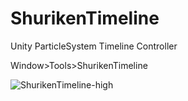 # ShurikenTimeline
Unity ParticleSystem Timeline Controller

Window>Tools>ShurikenTimeline

![ShurikenTimeline-high](https://user-images.githubusercontent.com/2063296/106444315-ee555400-64c0-11eb-8d4f-e3e5b0fa6851.gif)
